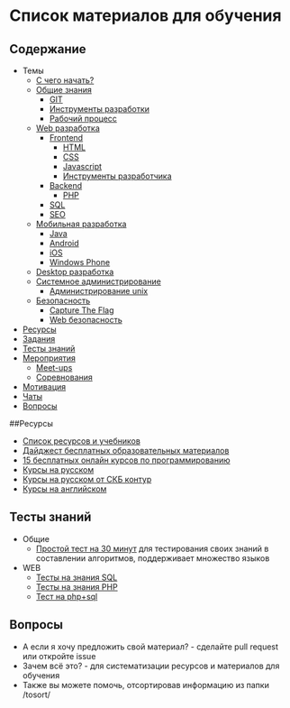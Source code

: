 # Список материалов для обучения

## Содержание
* Темы
    * [С чего начать?](./get-started.md)
    * [Общие знания](/general/readme.md)
        * [GIT](/general/git.md)
        * [Инструменты разработки](/general/tools.md)
        * [Рабочий процесс](/general/workflow.md)
    * [Web разработка](/web/readme.md)
        * [Frontend](/web/frontend.md)
            * [HTML](/web/html.md)
            * [CSS](/web/css.md)
            * [Javascript](/web/javascript.md)
            * [Инструменты разработчика](./tools.md)
        * [Backend](/web/backend.md)
            * [PHP](/web/php.md)
        * [SQL](/web/sql.md)
        * [SEO](/web/seo.md)
    * [Мобильная разработка](/mobile/readme.md)
        * [Java](/mobile/java.md)
        * [Android](/mobile/android.md)
        * [iOS](/mobile/ios.md)
        * [Windows Phone](/mobile/winphone.md)
    * [Desktop разработка](/desktop/readme.md)
    * [Системное администрирование](/system-administration/readme.md)
        * [Администрирование unix](/system-administration/unix.md)
    * [Безопасность](/security/readme.md)
        * [Capture The Flag](/security/ctf.md)
        * [Web безопасность](/security/web.md)
* [Ресурсы](#Ресурсы)
* [Задания](./tasks.md)
* [Тесты знаний](#Тесты-знаний)
* [Мероприятия](/general/events.md)
    * [Meet-ups](/general/meetups.md)
    * [Соревнования](/general/challenges.md)
* [Мотивация](/general/motivation.md)
* [Чаты](/general/chats.md)
* [Вопросы](#Вопросы)

##Ресурсы
* [Список ресурсов и учебников](./links.md)
* [Дайджест бесплатных образовательных материалов](https://habrahabr.ru/company/mailru/blog/280079/)
* [15 бесплатных онлайн курсов по программированию](https://habrahabr.ru/company/studyqa/blog/280111/)
* [Курсы на русском](https://stepic.org/)
* [Курсы на русском от СКБ контур](https://ulearn.azurewebsites.net)
* [Курсы на английском](https://www.udacity.com/)

## Тесты знаний
* Общие
    * [Простой тест на 30 минут](https://codility.com/demo/take-sample-test/) для тестирования своих знаний в составлении алгоритмов, поддерживает множество языков
* WEB
    * [Тесты на знания SQL](/web/sql.md#Тесты-знаний)
    * [Тесты на знания PHP](/web/php.md#Тесты-знаний)
    * [Тест на php+sql](https://tests4geeks.com/test/php-mysql)

## Вопросы
* А если я хочу предложить свой материал? - сделайте pull request или откройте issue
* Зачем всё это? - для систематизации ресурсов и материалов для обучения
* Также вы можете помочь, отсортировав информацию из папки /tosort/